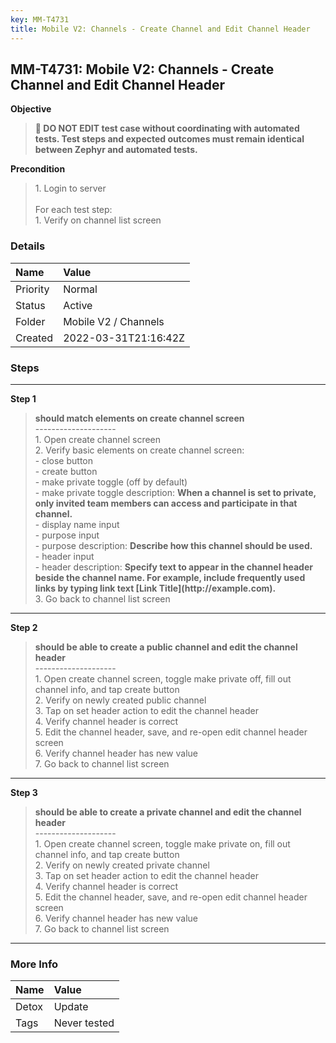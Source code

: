 ```yaml
---
key: MM-T4731
title: Mobile V2: Channels - Create Channel and Edit Channel Header
---
```


## MM-T4731: Mobile V2: Channels - Create Channel and Edit Channel Header

**Objective**

> <article><strong>🛑 DO NOT EDIT test case without coordinating with automated tests. Test steps and expected outcomes must remain identical between Zephyr and automated tests.</strong></article>

**Precondition**

> <article>1. Login to server<br /><br />For each test step:<br />1. Verify on channel list screen</article>

### Details

| Name     | Value                |
| :------- | :------------------- |
| Priority | Normal               |
| Status   | Active               |
| Folder   | Mobile V2 / Channels |
| Created  | 2022-03-31T21:16:42Z |

### Steps

<hr/>

**Step 1**

> <article><strong>should match elements on create channel screen</strong><br />--------------------<br />1. Open create channel screen<br />2. Verify basic elements on create channel screen:<br />- close button<br />- create button<br />- make private toggle (off by default)<br />- make private toggle description: <strong>When a channel is set to private, only invited team members can access and participate in that channel.</strong><br />- display name input<br />- purpose input<br />- purpose description: <strong>Describe how this channel should be used.</strong><br />- header input<br />- header description:                             <strong>Specify text to appear in the channel header beside the channel name. For example, include frequently used links by typing link text [Link Title](http://example.com).</strong><br />3. Go back to channel list screen</article>

<hr/>

**Step 2**

> <article><strong>should be able to create a public channel and edit the channel header</strong><br />--------------------<br />1. Open create channel screen, toggle make private off, fill out channel info, and tap create button<br />2. Verify on newly created public channel<br />3. Tap on set header action to edit the channel header<br />4. Verify channel header is correct<br />5. Edit the channel header, save, and re-open edit channel header screen<br />6. Verify channel header has new value<br />7. Go back to channel list screen</article>

<hr/>

**Step 3**

> <article><strong>should be able to create a private channel and edit the channel header</strong><br />--------------------<br />1. Open create channel screen, toggle make private on, fill out channel info, and tap create button<br />2. Verify on newly created private channel<br />3. Tap on set header action to edit the channel header<br />4. Verify channel header is correct<br />5. Edit the channel header, save, and re-open edit channel header screen<br />6. Verify channel header has new value<br />7. Go back to channel list screen</article>

<hr/>

### More Info

| Name  | Value        |
| :---- | :----------- |
| Detox | Update       |
| Tags  | Never tested |
